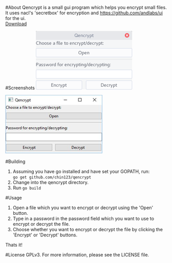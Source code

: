 #About
Qencrypt is a small gui program which helps you encrypt small files.  
It uses nacl's 'secretbox' for encryption and https://github.com/andlabs/ui for the ui.  
[Download](https://github.com/chin123/qencrypt/releases/)

#Screenshots
![Main Interface of qencrypt linux](screenshots/main.png)  

![Main Interface of qencrypt windows](screenshots/windowsscreen.png)

#Building
1. Assuming you have go installed and have set your GOPATH, run:    
`go get github.com/chin123/qencrypt`  
2. Change into the qencrypt directory.  
3. Run `go build`  

#Usage

1. Open a file which you want to encrypt or decrypt using the 'Open' button.
2. Type in a password in the password field which you want to use to encrypt or decrypt the file.
3. Choose whether you want to encrypt or decrypt the file by clicking the 'Encrypt' or 'Decrypt' buttons.

Thats it!

#License
GPLv3. For more information, please see the LICENSE file.
